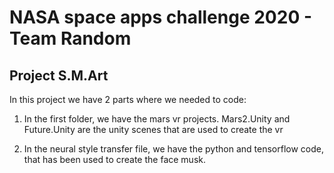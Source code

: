 # NASA space apps challenge 2020 - Team Random 
## Project S.M.Art

In this project we have 2 parts where we needed to code:
1) In the first folder, we have the mars vr projects. Mars2.Unity and Future.Unity are the unity scenes that are used to create the vr

2) In the neural style transfer file, we have the python and tensorflow code, that has been used to create the face musk.
